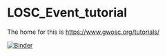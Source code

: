 # LOSC_Event_tutorial

The home for this is https://www.gwosc.org/tutorials/

[![Binder](https://mybinder.org/badge_logo.svg)](https://mybinder.org/v2/gh/charazar/hw2_charazar/3a2abef471c1c0e4c1ed5d97c6083153209a894a?urlpath=lab%2Ftree%2FLOSC_Event_tutorial.ipynb)

